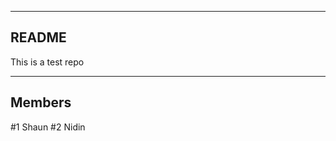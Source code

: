 -------------------
README 
-------------------
This is a test repo

-------------------
Members 
-------------------
#1 Shaun
#2 Nidin
